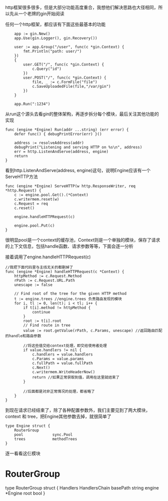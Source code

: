 http框架很多很多，但是大部分功能高度重合，我想他们解决思路也大径相同，所以先从一个老牌的gin开始阅读

任何一个http框架，都应该有下面这些最基本的功能

```
	app := gin.New()
	app.Use(gin.Logger(), gin.Recovery())

	user := app.Group("/user", func(c *gin.Context) {
		fmt.Println("path: user/")
	})
	{
		user.GET("/", func(c *gin.Context) {
			c.Query("id")
		})
		user.POST("/", func(c *gin.Context) {
			file, _ := c.FormFile("file")
			c.SaveUploadedFile(file,"/var/gin")
		})
	}

	app.Run(":1234")
```

从run这个源头去看gin的整体架构，再逐步拆分每个模块，最后关注其他功能的实现

```
func (engine *Engine) Run(addr ...string) (err error) {
	defer func() { debugPrintError(err) }()

	address := resolveAddress(addr)
	debugPrint("Listening and serving HTTP on %s\n", address)
	err = http.ListenAndServe(address, engine)
	return
}
```

看到http.ListenAndServe(address, engine)这句，说明Engine应该有一个ServeHTTP方法

```
func (engine *Engine) ServeHTTP(w http.ResponseWriter, req *http.Request) {
	c := engine.pool.Get().(*Context)
	c.writermem.reset(w)
	c.Request = req
	c.reset()

	engine.handleHTTPRequest(c)

	engine.pool.Put(c)
}
```

很明显pool是一个context的缓存池，Context则是一个单独的模块，保存了请求的上下文信息，包括handle函数、请求参数等等，下面会逐一分析

接着调用了engine.handleHTTPRequest(c)

```
//我把下面代码里与主线无关的都删掉了
func (engine *Engine) handleHTTPRequest(c *Context) {
	httpMethod := c.Request.Method
	rPath := c.Request.URL.Path
	unescape := false

	// Find root of the tree for the given HTTP method
	t := engine.trees //engine.trees 负责路由发现的模块
	for i, tl := 0, len(t); i < tl; i++ {
		if t[i].method != httpMethod {
			continue
		}
		root := t[i].root
		// Find route in tree
		value := root.getValue(rPath, c.Params, unescape) //返回路由匹配的handle和路由参数

		//将这些值交给context处理，即交给使用者处理
		if value.handlers != nil {
			c.handlers = value.handlers
			c.Params = value.params
			c.fullPath = value.fullPath
			c.Next()
			c.writermem.WriteHeaderNow()
			return //如果正常获取到值，调用在这里就结束了
		}

		//后面都是对非正常情况的处理，都省略了
	}
}

```

到现在请求已经结束了，除了各种配置参数外，我们主要见到了两大模块，context 和 tree，把Engine其他参数去掉，就很简单了

```
type Engine struct {
	RouterGroup
	pool             sync.Pool
	trees            methodTrees
}
```

逐一看看这仨模块

# RouterGroup 
type RouterGroup struct {
	Handlers HandlersChain
	basePath string
	engine   *Engine
	root     bool
}
